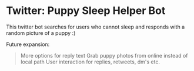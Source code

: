 # Twitter: Puppy Sleep Helper Bot

This twitter bot searches for users who cannot sleep and responds with a random picture of a puppy :)


Future expansion:
>More options for reply text
>Grab puppy photos from online instead of local path
>User interaction for replies, retweets, dm's etc.
